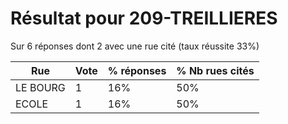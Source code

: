 # Résultat pour 209-TREILLIERES

Sur 6 réponses dont 2 avec une rue cité (taux réussite 33%)

| Rue | Vote | % réponses | % Nb rues cités|
|-----|------|------------|----------------|
| LE BOURG | 1 | 16% | 50%|
| ECOLE | 1 | 16% | 50%|
